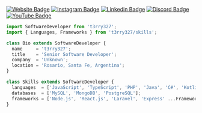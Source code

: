 [![Website Badge](https://img.shields.io/badge/Website-000000?style=for-the-badge&logo=google-chrome&logoColor=white)](https://t3rry327.dev)
[![Instagram Badge](https://img.shields.io/badge/-Instagram-e4405f?style=for-the-badge&logo=Instagram&logoColor=white)](https://instagram.com/t3rry327)
[![Linkedin Badge](https://img.shields.io/badge/-LinkedIn-0e76a8?style=for-the-badge&logo=Linkedin&logoColor=white)](https://linkedin.com/in/t3rry327)
[![Discord Badge](https://img.shields.io/badge/-Discord-00acee?style=for-the-badge&logo=Discord&logoColor=white)](https://discord.gg/5dhwasaBjz)
[![YouTube Badge](https://img.shields.io/badge/-YouTube-e4405f?style=for-the-badge&logo=Youtube&logoColor=white)](https://www.youtube.com/channel/UC0JcDpAgk0GNr_zoHtca2yQ)

```javascript
import SoftwareDeveloper from 't3rry327';
import { Languages, Frameworks } from 't3rry327/skills';

class Bio extends SoftwareDeveloper {
  name     = 't3rry327';
  title    = 'Senior Software Developer';
  company  = 'Unknown';
  location = 'Rosario, Santa Fe, Argentina';
}

class Skills extends SoftwareDeveloper {
  languages  = ['JavaScript', 'TypeScript', 'PHP', 'Java', 'C#', 'Kotlin', 'Python', 'C++' ...Languages];
  databases  = ['MySQL', 'MongoDB', 'PostgreSQL'];
  frameworks = ['Node.js', 'React.js', 'Laravel', 'Express' ...Frameworks];
}

```
